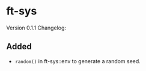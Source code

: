 # ft-sys

Version 0.1.1 Changelog:

## Added

- `random()` in ft-sys::env to generate a random seed.
